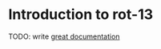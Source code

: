 # Introduction to rot-13

TODO: write [great documentation](http://jacobian.org/writing/what-to-write/)
